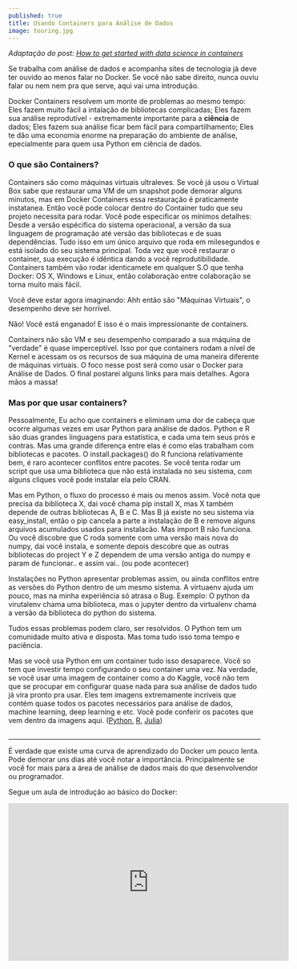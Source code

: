 ```yaml
---
published: true
title: Usando Containers para Análise de Dados
image: touring.jpg
---
```


_Adaptação do post: [How to get started with data science in containers](http://blog.kaggle.com/2016/02/05/how-to-get-started-with-data-science-in-containers/)_

Se trabalha com análise de dados e acompanha sites de tecnologia já deve ter ouvido ao menos falar no Docker. Se você não sabe direito, nunca ouviu falar ou nem nem pra que serve, aqui vai uma introdução.

Docker Containers resolvem um monte de problemas ao mesmo tempo: Eles fazem muito fácil a intalação de bibliotecas complicadas; Eles fazem sua análise reprodutível - extremamente importante para  a **ciência** de dados; Eles fazem sua análise ficar bem fácil para compartilhamento; Eles te dão uma economia enorme na preparação do ambiente de análise, epecialmente para quem usa Python em ciência de dados.

### O que são Containers?

Containers são como máquinas virtuais ultraleves. Se você já usou o Virtual Box sabe que restaurar uma VM de um snapshot pode demorar alguns minutos, mas em Docker Containers essa restauração é praticamente instatanea. Então você pode colocar dentro do Container tudo que seu projeto necessita para rodar. Você pode especificar os mínimos detalhes: Desde a versão espécifica do sistema operacional, a versão da sua linguagem de programação até versão das bibliotecas e de suas dependências. Tudo isso em um único arquivo que roda em milesegundos e está isolado do seu sistema principal. Toda vez que você restaurar o container, sua execução é idêntica dando a você reprodutibilidade. Containers também vão rodar identicamete em qualquer S.O que tenha Docker: OS X, Windows e Linux, então colaboração entre colaboração se torna muito mais fácil.

Você deve estar agora imaginando: Ahh então são "Máquinas Virtuais", o desempenho deve ser horrível. 

Não! Você está enganado! E isso é o mais impressionante de containers. 

Containers não são VM e seu desempenho comparado a sua máquina de "verdade" é quase imperceptível. Isso por que containers rodam a nível de Kernel e acessam os os recursos de sua máquina de uma maneira diferente de máquinas virtuais. O  foco nesse post será como usar o Docker para Análise de Dados. O final postarei alguns links para mais detalhes. Agora mãos a massa!

### Mas por que usar containers?

Pessoalmente, Eu acho que containers e eliminam uma dor de cabeça que ocorre algumas vezes em usar Python para análise de dados. Python e R são duas grandes linguagens para estatística, e cada uma tem seus prós e contras. Mas uma grande diferença entre elas é como elas trabalham com bibliotecas e pacotes. O install.packages() do R funciona relativamente bem, é raro acontecer conflitos entre pacotes. Se você tenta rodar um script que usa uma biblioteca que não está instalada no seu sistema, com alguns cliques você pode instalar ela pelo CRAN. 

Mas em Python, o fluxo do processo é mais ou menos assim. Você nota que precisa da biblioteca X, dai você chama pip install X,  mas X também depende de outras bibliotecas A, B e C.  Mas B já existe no seu sistema via easy_install, então o pip cancela a parte a instalação de B e remove alguns arquivos acumulados usados para instalacão. Mas import B não funciona. Ou você discobre que C roda somente com uma versão mais nova do numpy, dai você instala, e somente depois descobre que as outras bibliotecas do project Y e Z dependem de uma versão antiga do numpy e param de funcionar.. e assim vai.. (ou pode acontecer)

Instalações no Python apresentar problemas assim, ou ainda conflitos entre as versões do Python dentro de um mesmo sistema. A virtuaenv ajuda um pouco, mas na minha experiência só atrasa o Bug. Exemplo: O python da virutalenv chama uma biblioteca, mas o jupyter dentro da virtualenv chama a versão da biblioteca do python do sistema.

Tudos essas problemas podem claro, ser resolvidos. O Python tem um comunidade muito ativa e disposta. Mas toma tudo isso toma tempo e paciência. 

Mas se você usa Python em um container tudo isso desaparece. Você so tem que investir tempo configurando o seu container uma vez. Na verdade, se você usar uma imagem de container como a do Kaggle, você não tem que se procupar em configurar quase nada para sua análise de dados tudo já vira pronto pra usar. Eles tem imagens extremamente incríveis que contém quase todos os pacotes necessários para análise de dados, machine learning, deep learning e etc. Você pode  conferir os pacotes que vem dentro da imagens aqui. ([Python](https://github.com/Kaggle/docker-python/blob/master/Dockerfile), [R](https://github.com/Kaggle/docker-rcran), [Julia](https://github.com/Kaggle/docker-julia))

##






----------------------------------
É verdade que existe uma curva de aprendizado do Docker um pouco lenta. Pode demorar uns dias até você notar a importância. Principalmente se você for mais para a área de análise de dados mais do que desenvolvendor ou programador. 

Segue um aula de introdução ao básico do Docker:

<iframe width="560" height="315" src="https://www.youtube.com/embed/0-AK020S1ak" frameborder="0" allowfullscreen></iframe>



